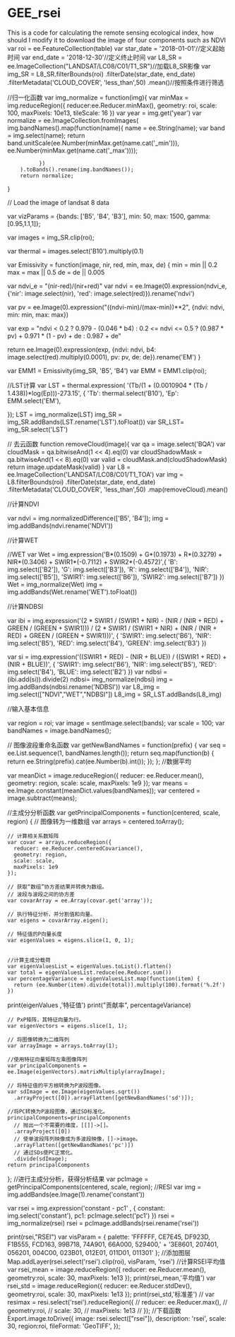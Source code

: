 # GEE_rsei
This is a code for calculating the remote sensing ecological index, how should I modify it to download the image of four components such as NDVI
var roi = ee.FeatureCollection(table)
var star_date = '2018-01-01'//定义起始时间
var end_date = '2018-12-30'//定义终止时间
var L8_SR = ee.ImageCollection("LANDSAT/LC08/C01/T1_SR")//加载L8_SR影像
var img_SR = L8_SR.filterBounds(roi)
           .filterDate(star_date, end_date)
           .filterMetadata('CLOUD_COVER', 'less_than',50)
          .mean()//按照条件进行筛选
           
//归一化函数
var img_normalize = function(img){
      var minMax = img.reduceRegion({
            reducer:ee.Reducer.minMax(),
            geometry: roi,
            scale: 100,
            maxPixels: 10e13,
            tileScale: 16
        })
      var year = img.get('year')
      var normalize  = ee.ImageCollection.fromImages(
            img.bandNames().map(function(name){
                  name = ee.String(name);
                  var band = img.select(name);
                  return band.unitScale(ee.Number(minMax.get(name.cat('_min'))), ee.Number(minMax.get(name.cat('_max'))));
                    
              })
        ).toBands().rename(img.bandNames());
        return normalize;
} 

// Load the image of landsat 8 data

var vizParams = {bands: ['B5', 'B4', 'B3'], min: 50, max: 1500, gamma: [0.95,1.1,1]};

var images = img_SR.clip(roi);

var thermal = images.select('B10').multiply(0.1)

var Emissivity = function(image, nir, red, min, max, de) {
  min = min || 0.2
  max = max || 0.5
  de = de || 0.005
  
  var ndvi_e = "(nir-red)/(nir+red)"
  var ndvi =  ee.Image(0).expression(ndvi_e, {'nir': image.select(nir), 'red': image.select(red)}).rename('ndvi')
  
  var pv = ee.Image(0).expression("((ndvi-min)/(max-min))**2", {ndvi: ndvi, min: min, max: max})
  
  var exp = "ndvi < 0.2 ? 0.979 - (0.046 * b4) : 0.2 <= ndvi <= 0.5 ? (0.987 * pv) + 0.971 * (1 - pv) + de : 0.987 + de"
  
  return ee.Image(0).expression(exp, {ndvi: ndvi, b4: image.select(red).multiply(0.0001), pv: pv, de: de}).rename('EM')
}

var EMM1 = Emissivity(img_SR, 'B5', 'B4')
var EMM = EMM1.clip(roi);



//LST计算
var LST = thermal.expression(
    '(Tb/(1 + (0.0010904 * (Tb / 1.438))*log(Ep)))-273.15', {
      'Tb': thermal.select('B10'),
      'Ep': EMM.select('EM'),
     
});
 LST = img_normalize(LST)
img_SR = img_SR.addBands(LST.rename('LST').toFloat())
var SR_LST= img_SR.select('LST')

// 去云函数 
function removeCloud(image){
  var qa = image.select('BQA')
  var cloudMask = qa.bitwiseAnd(1 << 4).eq(0)
  var cloudShadowMask = qa.bitwiseAnd(1 << 8).eq(0)
  var valid = cloudMask.and(cloudShadowMask)
  return image.updateMask(valid)
}
var L8 = ee.ImageCollection('LANDSAT/LC08/C01/T1_TOA')
var img = L8.filterBounds(roi)
           .filterDate(star_date, end_date)
           .filterMetadata('CLOUD_COVER', 'less_than',50)
           .map(removeCloud).mean()
           
//计算NDVI

var ndvi = img.normalizedDifference(['B5', 'B4']);
  img = img.addBands(ndvi.rename('NDVI'))

//计算WET

//WET
var Wet = img.expression('B*(0.1509) + G*(0.1973) + R*(0.3279) + NIR*(0.3406) + SWIR1*(-0.7112) + SWIR2*(-0.4572)',{
       'B': img.select(['B2']),
       'G': img.select(['B3']),
       'R': img.select(['B4']),
       'NIR': img.select(['B5']),
       'SWIR1': img.select(['B6']),
       'SWIR2': img.select(['B7'])
     })   
  Wet = img_normalize(Wet)
  img = img.addBands(Wet.rename('WET').toFloat())
  
  //计算NDBSI
  
  var ibi = img.expression('(2 * SWIR1 / (SWIR1 + NIR) - (NIR / (NIR + RED) + GREEN / (GREEN + SWIR1))) / (2 * SWIR1 / (SWIR1 + NIR) + (NIR / (NIR + RED) + GREEN / (GREEN + SWIR1)))', {
      'SWIR1': img.select('B6'),
      'NIR': img.select('B5'),
      'RED': img.select('B4'),
      'GREEN': img.select('B3')
    })
   
  var si = img.expression('((SWIR1 + RED) - (NIR + BLUE)) / ((SWIR1 + RED) + (NIR + BLUE))', {
      'SWIR1': img.select('B6'),
      'NIR': img.select('B5'),
      'RED': img.select('B4'),
      'BLUE': img.select('B2')
    }) 
  var ndbsi = (ibi.add(si)).divide(2)
   ndbsi= img_normalize(ndbsi)
  img = img.addBands(ndbsi.rename('NDBSI'))
  var L8_img = img.select(["NDVI","WET","NDBSI"])
  L8_img = SR_LST.addBands(L8_img)

  
//输入基本信息 

var region = roi;
var image =  sentImage.select(bands);
var scale = 100;
var bandNames = image.bandNames();

// 图像波段重命名函数
var getNewBandNames = function(prefix) {
    var seq = ee.List.sequence(1, bandNames.length());
    return seq.map(function(b) {
      return ee.String(prefix).cat(ee.Number(b).int());
    });
  };
//数据平均

var meanDict = image.reduceRegion({
    reducer: ee.Reducer.mean(),
    geometry: region,
    scale: scale,
    maxPixels: 1e9
});
var means = ee.Image.constant(meanDict.values(bandNames));
var centered = image.subtract(means);


//主成分分析函数
var getPrincipalComponents = function(centered, scale, region) {
    // 图像转为一维数组
    var arrays = centered.toArray();

    // 计算相关系数矩阵
    var covar = arrays.reduceRegion({
      reducer: ee.Reducer.centeredCovariance(),
      geometry: region,
      scale: scale,
      maxPixels: 1e9
    });

    // 获取“数组”协方差结果并转换为数组。
    // 波段与波段之间的协方差
    var covarArray = ee.Array(covar.get('array'));

    // 执行特征分析，并分割值和向量。
    var eigens = covarArray.eigen();

    // 特征值的P向量长度
    var eigenValues = eigens.slice(1, 0, 1);
   

    //计算主成分载荷
    var eigenValuesList = eigenValues.toList().flatten()
    var total = eigenValuesList.reduce(ee.Reducer.sum())
    var percentageVariance = eigenValuesList.map(function(item) {
      return (ee.Number(item).divide(total)).multiply(100).format('%.2f')
    })
 print(eigenValues ,'特征值')
    print("贡献率", percentageVariance)  

    // PxP矩阵，其特征向量为行。
    var eigenVectors = eigens.slice(1, 1);

    // 将图像转换为二维阵列
    var arrayImage = arrays.toArray(1);

    //使用特征向量矩阵左乘图像阵列
    var principalComponents = ee.Image(eigenVectors).matrixMultiply(arrayImage);

    // 将特征值的平方根转换为P波段图像。
    var sdImage = ee.Image(eigenValues.sqrt())
      .arrayProject([0]).arrayFlatten([getNewBandNames('sd')]);

    //将PC转换为P波段图像，通过SD标准化。
    principalComponents=principalComponents
      // 抛出一个不需要的维度，[[]]->[]。
      .arrayProject([0])
      // 使单波段阵列映像成为多波段映像，[]->image。
      .arrayFlatten([getNewBandNames('pc')])
      // 通过SDs使PC正常化。
      .divide(sdImage);
    return principalComponents
  };
//进行主成分分析，获得分析结果
var pcImage = getPrincipalComponents(centered, scale, region);
//RESI
var img = img.addBands(ee.Image(1).rename('constant'))

var rsei = img.expression('constant - pc1' , {
             constant: img.select('constant'),
             pc1: pcImage.select('pc1')
         })
rsei = img_normalize(rsei)
rsei = pcImage.addBands(rsei.rename('rsei'))



print(rsei,"RSEI")
var visParam = {
    palette: 'FFFFFF, CE7E45, DF923D, F1B555, FCD163, 99B718, 74A901, 66A000, 529400,' +
        '3E8601, 207401, 056201, 004C00, 023B01, 012E01, 011D01, 011301'
 };
//添加图层
 Map.addLayer(rsei.select('rsei').clip(roi), visParam, 'rsei')
//计算RSEI平均值
var rsei_mean = image.reduceRegion({
  reducer: ee.Reducer.mean(),
  geometry:roi,
  scale: 30,
  maxPixels: 1e13
});
print(rsei_mean,'平均值')
var rsei_std = image.reduceRegion({
  reducer: ee.Reducer.stdDev(),
  geometry:roi,
  scale: 30,
  maxPixels: 1e13
});
print(rsei_std,'标准差')
// var resimax = resi.select('rsei').reduceRegion({
//   reducer: ee.Reducer.max(),
//   geometry:roi,
//   scale: 30,
//   maxPixels: 1e13
// });
//下载函数
Export.image.toDrive({
   image: rsei.select(["rsei"]),
   description: 'rsei',
   scale: 30,
   region:roi,
   fileFormat: 'GeoTIFF',
 });
